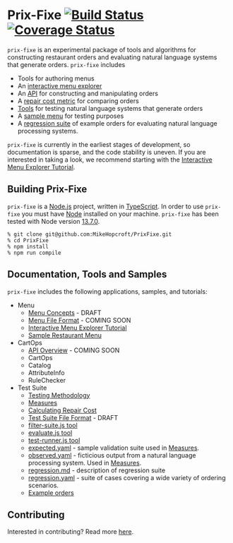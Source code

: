 # Prix-Fixe [![Build Status](https://travis-ci.com/MikeHopcroft/PrixFixe.svg?branch=master)](https://travis-ci.com/MikeHopcroft/PrixFixe) [![Coverage Status](https://coveralls.io/repos/github/MikeHopcroft/PrixFixe/badge.svg?branch=master)](https://coveralls.io/github/MikeHopcroft/PrixFixe?branch=master)

`prix-fixe` is an experimental package of tools and algorithms for constructing restaurant orders and evaluating natural language systems that generate orders. `prix-fixe` includes
* Tools for authoring menus
* An [interactive menu explorer](documentation/repl.md)
* An [API](documentation/api_overview.md) for constructing and manipulating orders
* A [repair cost metric](documentation/measures.md) for comparing orders
* [Tools](documentation/test_suite_tools.md) for testing natural language systems that generate orders
* A [sample menu](documentation/sample_menu.md) for testing purposes
* A [regression suite](samples/tests/regression.md) of example orders for evaluating natural language processing systems.

`prix-fixe` is currently in the earliest stages of development, so documentation is sparse, and the code stability is uneven. If you are interested in taking a look, we recommend starting with the
[Interactive Menu Explorer Tutorial](documentation/repl.md).

## Building Prix-Fixe

`prix-fixe` is a [Node.js](https://nodejs.org/en/) project,
written in [TypeScript](https://www.typescriptlang.org/).
In order to use `prix-fixe` you must have
[Node](https://nodejs.org/en/download/) installed on your machine.
`prix-fixe` has been tested with Node version [13.7.0](https://nodejs.org/download/release/v13.7.0/).

~~~
% git clone git@github.com:MikeHopcroft/PrixFixe.git
% cd PrixFixe
% npm install
% npm run compile
~~~

## Documentation, Tools and Samples

`prix-fixe` includes the following applications, samples, and tutorials:
* Menu
  * [Menu Concepts](documentation/menu_concepts.md) - DRAFT
  * [Menu File Format](documentation/menu_format.md) - COMING SOON
  * [Interactive Menu Explorer Tutorial](documentation/repl.md)
  * [Sample Restaurant Menu](documentation/sample_menu.md)
* CartOps
  * [API Overview](documentation/api_overview.md) - COMING SOON
  * CartOps
  * Catalog
  * AttributeInfo
  * RuleChecker
* Test Suite
  * [Testing Methodology](documentation/test_suite_tools.md)
  * [Measures](documentation/measures.md)
  * [Calculating Repair Cost](documentation/repair_cost.md)
  * [Test Suite File Format](documentation/test_suite_format.md) - DRAFT
  * [filter-suite.js tool](documentation/test_suite_tools.md#filter-suite-tool)
  * [evaluate.js tool](documentation/test_suite_tools.md#evaluate-tool)
  * [test-runner.js tool](documentation/test_runner_tool.md)
  * [expected.yaml](samples/tests/expected.yaml) - sample validation suite used in [Measures](documentation/measures.md).
  * [observed.yaml](samples/tests/observed.yaml) - ficticious output from a natural language processing system. Used in [Measures](documentation/measures.md).
  * [regression.md](samples/tests/regression.md) - description of regression suite
  * [regression.yaml](samples/tests/regression.yaml) - suite of cases covering a wide variety of ordering scenarios.
  * [Example orders](samples/tests/regression.md)
  
## Contributing
Interested in contributing? Read more [here](contributing.md).


